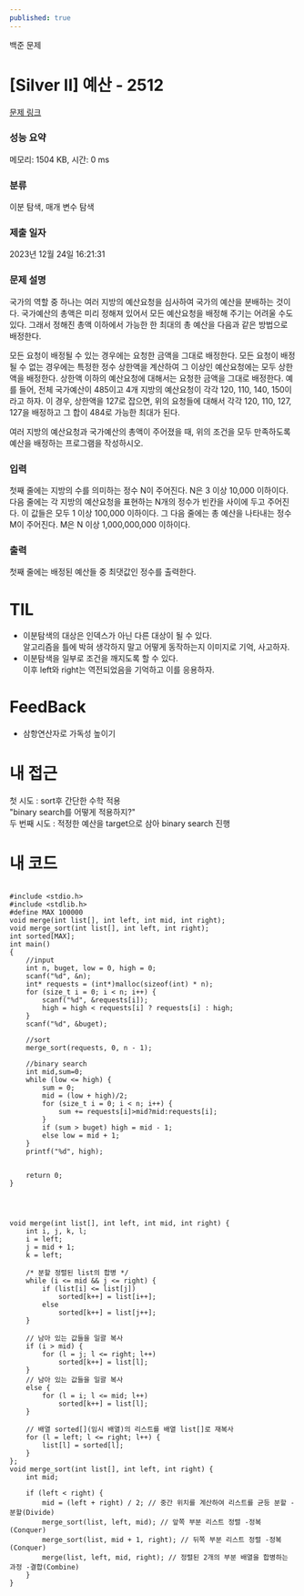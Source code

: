 ```yaml
---
published: true
---
```

백준 문제

# [Silver II] 예산 - 2512 

[문제 링크](https://www.acmicpc.net/problem/2512) 

### 성능 요약

메모리: 1504 KB, 시간: 0 ms

### 분류

이분 탐색, 매개 변수 탐색

### 제출 일자

2023년 12월 24일 16:21:31

### 문제 설명

국가의 역할 중 하나는 여러 지방의 예산요청을 심사하여 국가의 예산을 분배하는 것이다. 국가예산의 총액은 미리 정해져 있어서 모든 예산요청을 배정해 주기는 어려울 수도 있다. 그래서 정해진 총액 이하에서 가능한 한 최대의 총 예산을 다음과 같은 방법으로 배정한다.

모든 요청이 배정될 수 있는 경우에는 요청한 금액을 그대로 배정한다.
모든 요청이 배정될 수 없는 경우에는 특정한 정수 상한액을 계산하여 그 이상인 예산요청에는 모두 상한액을 배정한다. 상한액 이하의 예산요청에 대해서는 요청한 금액을 그대로 배정한다.
예를 들어, 전체 국가예산이 485이고 4개 지방의 예산요청이 각각 120, 110, 140, 150이라고 하자. 이 경우, 상한액을 127로 잡으면, 위의 요청들에 대해서 각각 120, 110, 127, 127을 배정하고 그 합이 484로 가능한 최대가 된다.

여러 지방의 예산요청과 국가예산의 총액이 주어졌을 때, 위의 조건을 모두 만족하도록 예산을 배정하는 프로그램을 작성하시오.

### 입력 

첫째 줄에는 지방의 수를 의미하는 정수 N이 주어진다. N은 3 이상 10,000 이하이다. 다음 줄에는 각 지방의 예산요청을 표현하는 N개의 정수가 빈칸을 사이에 두고 주어진다. 이 값들은 모두 1 이상 100,000 이하이다. 그 다음 줄에는 총 예산을 나타내는 정수 M이 주어진다. M은 N 이상 1,000,000,000 이하이다.

### 출력 

첫째 줄에는 배정된 예산들 중 최댓값인 정수를 출력한다.






# TIL

* 이분탐색의 대상은 인덱스가 아닌 다른 대상이 될 수 있다.  
알고리즘을 틀에 박혀 생각하지 말고 어떻게 동작하는지 이미지로 기억, 사고하자.
* 이분탐색을 일부로 조건을 깨지도록 할 수 있다.  
이후 left와 right는 역전되었음을 기억하고 이를 응용하자.



# FeedBack

* 삼항연산자로 가독성 높이기


# 내 접근

첫 시도 : sort후 간단한 수학 적용  
"binary search를 어떻게 적용하지?"  
두 번째 시도 : 적정한 예산을 target으로 삼아 binary search 진행


# 내 코드
```

#include <stdio.h>
#include <stdlib.h>
#define MAX 100000
void merge(int list[], int left, int mid, int right);
void merge_sort(int list[], int left, int right);
int sorted[MAX];
int main()
{
	//input
	int n, buget, low = 0, high = 0;
	scanf("%d", &n);
	int* requests = (int*)malloc(sizeof(int) * n);
	for (size_t i = 0; i < n; i++) {
		scanf("%d", &requests[i]);
		high = high < requests[i] ? requests[i] : high;
	}
	scanf("%d", &buget);

	//sort
	merge_sort(requests, 0, n - 1);

	//binary search
	int mid,sum=0;
	while (low <= high) {
		sum = 0;
		mid = (low + high)/2;
		for (size_t i = 0; i < n; i++) {
			sum += requests[i]>mid?mid:requests[i];	
		}
		if (sum > buget) high = mid - 1;
		else low = mid + 1;
	}
	printf("%d", high);
	

	return 0;
}




void merge(int list[], int left, int mid, int right) {
	int i, j, k, l;
	i = left;
	j = mid + 1;
	k = left;

	/* 분할 정렬된 list의 합병 */
	while (i <= mid && j <= right) {
		if (list[i] <= list[j])
			sorted[k++] = list[i++];
		else
			sorted[k++] = list[j++];
	}

	// 남아 있는 값들을 일괄 복사
	if (i > mid) {
		for (l = j; l <= right; l++)
			sorted[k++] = list[l];
	}
	// 남아 있는 값들을 일괄 복사
	else {
		for (l = i; l <= mid; l++)
			sorted[k++] = list[l];
	}

	// 배열 sorted[](임시 배열)의 리스트를 배열 list[]로 재복사
	for (l = left; l <= right; l++) {
		list[l] = sorted[l];
	}
};
void merge_sort(int list[], int left, int right) {
	int mid;

	if (left < right) {
		mid = (left + right) / 2; // 중간 위치를 계산하여 리스트를 균등 분할 -분할(Divide)
		merge_sort(list, left, mid); // 앞쪽 부분 리스트 정렬 -정복(Conquer)
		merge_sort(list, mid + 1, right); // 뒤쪽 부분 리스트 정렬 -정복(Conquer)
		merge(list, left, mid, right); // 정렬된 2개의 부분 배열을 합병하는 과정 -결합(Combine)
	}
}



```

